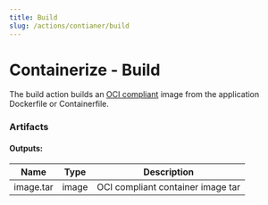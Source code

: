 ```yaml
---
title: Build
slug: /actions/contianer/build
---
```


# Containerize - Build

The build action builds an [OCI compliant](https://opencontainers.org/) image from the application Dockerfile or Containerfile.

### Artifacts

#### Outputs:

|Name|Type|Description|
|-|-|-|
|image.tar|image|OCI compliant container image tar|
